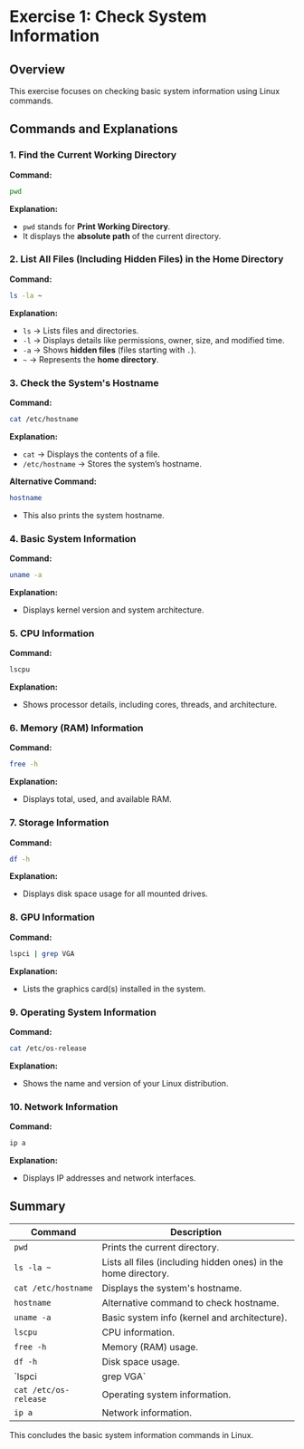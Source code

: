 # Exercise 1: Check System Information

## Overview
This exercise focuses on checking basic system information using Linux commands.

## Commands and Explanations

### 1. Find the Current Working Directory
**Command:**
```bash
pwd
```
**Explanation:**
- `pwd` stands for **Print Working Directory**.
- It displays the **absolute path** of the current directory.

### 2. List All Files (Including Hidden Files) in the Home Directory
**Command:**
```bash
ls -la ~
```
**Explanation:**
- `ls` → Lists files and directories.
- `-l` → Displays details like permissions, owner, size, and modified time.
- `-a` → Shows **hidden files** (files starting with `.`).
- `~` → Represents the **home directory**.

### 3. Check the System's Hostname
**Command:**
```bash
cat /etc/hostname
```
**Explanation:**
- `cat` → Displays the contents of a file.
- `/etc/hostname` → Stores the system’s hostname.

**Alternative Command:**
```bash
hostname
```
- This also prints the system hostname.

### 4. Basic System Information
**Command:**
```bash
uname -a
```
**Explanation:**
- Displays kernel version and system architecture.

### 5. CPU Information
**Command:**
```bash
lscpu
```
**Explanation:**
- Shows processor details, including cores, threads, and architecture.

### 6. Memory (RAM) Information
**Command:**
```bash
free -h
```
**Explanation:**
- Displays total, used, and available RAM.

### 7. Storage Information
**Command:**
```bash
df -h
```
**Explanation:**
- Displays disk space usage for all mounted drives.

### 8. GPU Information
**Command:**
```bash
lspci | grep VGA
```
**Explanation:**
- Lists the graphics card(s) installed in the system.

### 9. Operating System Information
**Command:**
```bash
cat /etc/os-release
```
**Explanation:**
- Shows the name and version of your Linux distribution.

### 10. Network Information
**Command:**
```bash
ip a
```
**Explanation:**
- Displays IP addresses and network interfaces.

## Summary
| Command | Description |
|---------|-------------|
| `pwd` | Prints the current directory. |
| `ls -la ~` | Lists all files (including hidden ones) in the home directory. |
| `cat /etc/hostname` | Displays the system's hostname. |
| `hostname` | Alternative command to check hostname. |
| `uname -a` | Basic system info (kernel and architecture). |
| `lscpu` | CPU information. |
| `free -h` | Memory (RAM) usage. |
| `df -h` | Disk space usage. |
| `lspci | grep VGA` | GPU information. |
| `cat /etc/os-release` | Operating system information. |
| `ip a` | Network information. |

This concludes the basic system information commands in Linux.

